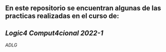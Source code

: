 En este repositorio se encuentran algunas de las practicas realizadas en el curso de:
-
## ***Logic4 Comput4cional 2022-1***

*ADLG*